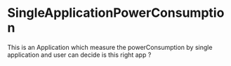 # SingleApplicationPowerConsumption
This is an Application which measure the powerConsumption by single application and user can decide is this right app ?
